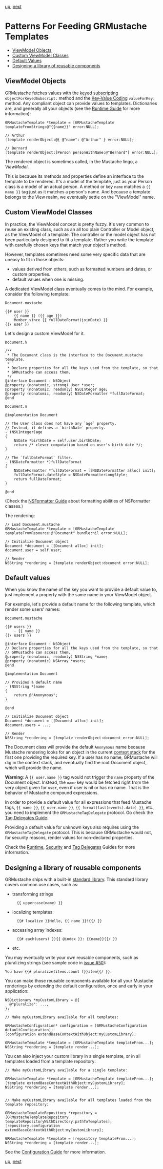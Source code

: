 [up](../../../../GRMustache#documentation), [next](partials.md)

Patterns For Feeding GRMustache Templates
=========================================

- [ViewModel Objects](#viewmodel-objects)
- [Custom ViewModel Classes](#custom-viewmodel-classes)
- [Default Values](#default-values)
- [Designing a library of reusable components](#designing-a-library-of-reusable-components)


ViewModel Objects
-----------------

GRMustache fetches values with the [keyed subscripting](http://clang.llvm.org/docs/ObjectiveCLiterals.html#dictionary-style-subscripting) `objectForKeyedSubscript:` method and the [Key-Value Coding](http://developer.apple.com/documentation/Cocoa/Conceptual/KeyValueCoding/Articles/KeyValueCoding.html) `valueForKey:` method. Any compliant object can provide values to templates. Dictionaries are, and generally all your objects (see the [Runtime Guide](runtime.md) for more information):

```objc
GRMustacheTemplate *template = [GRMustacheTemplate templateFromString:@"{{name}}" error:NULL];

// Arthur
[template renderObject:@{ @"name": @"Arthur" } error:NULL];

// Bernard
[template renderObject:[Person personWithName:@"Bernard"] error:NULL];
```

The rendered object is sometimes called, in the Mustache lingo, a *ViewModel*.

This is because its methods and properties define an interface to the template to be rendered. It's a model of the template, just as your Person class is a model of an actual person. A method or key `name` matches a `{{ name }}` tag just as it matches a person's name. And because a template belongs to the View realm, we eventually settle on the "ViewModel" name.


Custom ViewModel Classes
------------------------

In practice, the ViewModel concept is pretty fuzzy. It's very common to reuse an existing class, such as an all too plain Controller or Model object, as the ViewModel of a template. The controller or the model object has not been particularly designed to fit a template. Rather you write the template with carefully chosen keys that match your object's method.

However, templates sometimes need some very specific data that are uneasy to fit in those objects:

- values derived from others, such as formatted numbers and dates, or custom properties.
- default values when one is missing.

A dedicated ViewModel class eventually comes to the mind. For example, consider the following template:

`Document.mustache`

    {{# user }}
        {{ name }} ({{ age }})
        Member since {{ fullDateFormat(joinDate) }}
    {{/ user }}

Let's design a custom ViewModel for it.

`Document.h`

```objc
/**
 * The Document class is the interface to the Document.mustache template.
 *
 * Declare properties for all the keys used from the template, so that
 * GRMustache can access them.
 */
@interface Document : NSObject
@property (nonatomic, strong) User *user;
@property (nonatomic, readonly) NSUInteger age;
@property (nonatomic, readonly) NSDateFormatter *fullDateFormat;
@end
```

`Document.m`

```objc
@implementation Document

// The User class does not have any `age` property.
// Instead, it defines a `birthDate` property.
- (NSUInteger)age
{
    NSDate *birthDate = self.user.birthDate;
    return /* clever computation based on user's birth date */;
}

// The `fullDateFormat` filter.
- (NSDateFormatter *)fullDateFormat
{
    NSDateFormatter *fullDateFormat = [[NSDateFormatter alloc] init];
    fullDateFormat.dateStyle = NSDateFormatterLongStyle;
    return fullDateFormat;
}

@end
```

(Check the [NSFormatter Guide](NSFormatter.md) about formatting abilities of NSFormatter classes.)

The rendering:

```objc
// Load Document.mustache
GRMustacheTemplate *template = [GRMustacheTemplate templateFromResource:@"Document" bundle:nil error:NULL];

// Initialize Document object
Document *document = [[Document alloc] init];
document.user = self.user;

// Render
NSString *rendering = [template renderObject:document error:NULL];
```


Default values
--------------

When you know the name of the key you want to provide a default value to, just implement a property with the same name in your ViewModel object.

For exemple, let's provide a default name for the following template, which render some users' names:

`Document.mustache`

    {{# users }}
        - {{ name }}
    {{/ users }}

```objc
@interface Document : NSObject
// Declare properties for all the keys used from the template, so that
// GRMustache can access them.
@property (nonatomic, readonly) NSString *name;
@property (nonatomic) NSArray *users;
@end

@implementation Document

// Provides a default name
- (NSString *)name
{
    return @"Anonymous";
}

@end

// Initialize Document object
Document *document = [[Document alloc] init];
document.users = ...;

// Render
NSString *rendering = [template renderObject:document error:NULL];
```

The Document class will provide the default `Anonymous` name because Mustache rendering looks for an object in the current [context stack](runtime.md#the-context-stack) for the first one providing the required key. If a user has no name, GRMustache will dig in the context stack, and eventually find the root Document object, which will provide the name.

**Warning**: A `{{ user.name }}` tag would not trigger the `name` property of the Document object. Instead, the `name` key would be fetched right from the very object given for `user`, even if user is nil or has no name. That is the behavior of Mustache compound expressions.

In order to provide a default value for all expressions that feed Mustache tags, `{{ name }}`, `{{ user.name }}`, `{{ format(last(events).date) }}`, etc., you need to implement the `GRMustacheTagDelegate` protocol. Go check the [Tag Delegates Guide](delegate.md#default-values).

Providing a default value for unknown keys also requires using the `GRMustacheTagDelegate` protocol. This is because GRMustache would not, for security reasons, render values for non-declared properties.

Check the [Runtime](runtime.md), [Security](security.md#safe-key-access) and [Tag Delegates](delegate.md#default-values) Guides for more information.


Designing a library of reusable components
------------------------------------------

GRMustache ships with a built-in [standard library](standard_library.md). This standard library covers common use cases, such as:

- transforming strings
    
        {{ uppercase(name) }}
- localizing templates:
    
        {{# localize }}Hello, {{ name }}!{{/ }}
- accessing array indexes:
    
        {{# each(users) }}{{ @index }}: {{name}}{{/ }}
- etc.

You may eventually write your own reusable components, such as pluralizing strings (see sample code in [issue #50](https://github.com/groue/GRMustache/issues/50#issuecomment-16197912)):
    
    You have {{# pluralize(items.count )}}item{{/ }}.

You can make those reusable components available for all your Mustache renderings by extending the default configuration, once and early in your application:

```objc
NSDictionary *myCustomLibrary = @{
  @"pluralize": ...,
};

// Make myCustomLibrary available for all templates:

GRMustacheConfiguration* configuration = [GRMustacheConfiguration defaultConfiguration];
[configuration extendBaseContextWithObject:myCustomLibrary];

GRMustacheTemplate *template = [GRMustacheTemplate templateFrom...];
NSString *rendering = [template render...];
```

You can also inject your custom library in a single template, or in all templates loaded from a template repository:

```obc
// Make myCustomLibrary available for a single template:

GRMustacheTemplate *template = [GRMustacheTemplate templateFrom...];
[template extendBaseContextWithObject:myCustomLibrary];
NSString *rendering = [template render...];


// Make myCustomLibrary available for all templates loaded from the template repository:

GRMustacheTemplateRepository *repository = [GRMustacheTemplateRepository templateRepositoryWithDirectory:pathToTemplates];
[repository.configuration extendBaseContextWithObject:myCustomLibrary];

GRMustacheTemplate *template = [repository templateFrom...];
NSString *rendering = [template render...];
```


See the [Configuration Guide](configuration.md) for more information.

[up](../../../../GRMustache#documentation), [next](partials.md)
